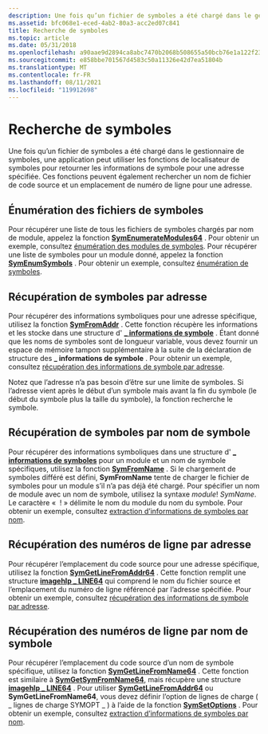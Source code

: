 ```yaml
---
description: Une fois qu’un fichier de symboles a été chargé dans le gestionnaire de symboles, une application peut utiliser les fonctions de localisateur de symboles pour retourner les informations de symbole pour une adresse spécifiée.
ms.assetid: bfc068e1-eced-4ab2-80a3-acc2ed07c841
title: Recherche de symboles
ms.topic: article
ms.date: 05/31/2018
ms.openlocfilehash: a90aae9d2894ca8abc7470b2068b508655a50bcb76e1a122f2307f81273abec2
ms.sourcegitcommit: e858bbe701567d4583c50a11326e42d7ea51804b
ms.translationtype: MT
ms.contentlocale: fr-FR
ms.lasthandoff: 08/11/2021
ms.locfileid: "119912698"
---
```

# <a name="finding-symbols"></a>Recherche de symboles

Une fois qu’un fichier de symboles a été chargé dans le gestionnaire de symboles, une application peut utiliser les fonctions de localisateur de symboles pour retourner les informations de symbole pour une adresse spécifiée. Ces fonctions peuvent également rechercher un nom de fichier de code source et un emplacement de numéro de ligne pour une adresse.

## <a name="enumerating-symbol-files"></a>Énumération des fichiers de symboles

Pour récupérer une liste de tous les fichiers de symboles chargés par nom de module, appelez la fonction [**SymEnumerateModules64**](/windows/desktop/api/Dbghelp/nf-dbghelp-symenumeratemodules) . Pour obtenir un exemple, consultez [énumération des modules de symboles](enumerating-symbol-modules.md). Pour récupérer une liste de symboles pour un module donné, appelez la fonction [**SymEnumSymbols**](/windows/desktop/api/Dbghelp/nf-dbghelp-symenumsymbols) . Pour obtenir un exemple, consultez [énumération de symboles](enumerating-symbols.md).

## <a name="retrieving-symbols-by-address"></a>Récupération de symboles par adresse

Pour récupérer des informations symboliques pour une adresse spécifique, utilisez la fonction [**SymFromAddr**](/windows/desktop/api/Dbghelp/nf-dbghelp-symfromaddr) . Cette fonction récupère les informations et les stocke dans une structure d' [**\_ informations de symbole**](/windows/desktop/api/DbgHelp/ns-dbghelp-symbol_info) . Étant donné que les noms de symboles sont de longueur variable, vous devez fournir un espace de mémoire tampon supplémentaire à la suite de la déclaration de structure des **\_ informations de symbole** . Pour obtenir un exemple, consultez [récupération des informations de symbole par adresse](retrieving-symbol-information-by-address.md).

Notez que l’adresse n’a pas besoin d’être sur une limite de symboles. Si l’adresse vient après le début d’un symbole mais avant la fin du symbole (le début du symbole plus la taille du symbole), la fonction recherche le symbole.

## <a name="retrieving-symbols-by-symbol-name"></a>Récupération de symboles par nom de symbole

Pour récupérer des informations symboliques dans une structure d' [**\_ informations de symboles**](/windows/desktop/api/DbgHelp/ns-dbghelp-symbol_info) pour un module et un nom de symbole spécifiques, utilisez la fonction [**SymFromName**](/windows/desktop/api/Dbghelp/nf-dbghelp-symfromname) . Si le chargement de symboles différé est défini, **SymFromName** tente de charger le fichier de symboles pour un module s’il n’a pas déjà été chargé. Pour spécifier un nom de module avec un nom de symbole, utilisez la syntaxe *module*! *SymName*. Le caractère «  ! » délimite le nom du module du nom du symbole. Pour obtenir un exemple, consultez [extraction d’informations de symboles par nom](retrieving-symbol-information-by-name.md).

## <a name="retrieving-line-numbers-by-address"></a>Récupération des numéros de ligne par adresse

Pour récupérer l’emplacement du code source pour une adresse spécifique, utilisez la fonction [**SymGetLineFromAddr64**](/windows/desktop/api/Dbghelp/nf-dbghelp-symgetlinefromaddr) . Cette fonction remplit une structure [**imagehlp \_ LINE64**](/windows/desktop/api/DbgHelp/ns-dbghelp-imagehlp_line) qui comprend le nom du fichier source et l’emplacement du numéro de ligne référencé par l’adresse spécifiée. Pour obtenir un exemple, consultez [récupération des informations de symbole par adresse](retrieving-symbol-information-by-address.md).

## <a name="retrieving-line-numbers-by-symbol-name"></a>Récupération des numéros de ligne par nom de symbole

Pour récupérer l’emplacement du code source d’un nom de symbole spécifique, utilisez la fonction [**SymGetLineFromName64**](/windows/desktop/api/Dbghelp/nf-dbghelp-symgetlinefromname) . Cette fonction est similaire à [**SymGetSymFromName64**](/windows/desktop/api/Dbghelp/nf-dbghelp-symgetsymfromname), mais récupère une structure [**imagehlp \_ LINE64**](/windows/desktop/api/DbgHelp/ns-dbghelp-imagehlp_line) . Pour utiliser [**SymGetLineFromAddr64**](/windows/desktop/api/Dbghelp/nf-dbghelp-symgetlinefromaddr) ou **SymGetLineFromName64**, vous devez définir l’option de lignes de charge ( \_ lignes de charge SYMOPT \_ ) à l’aide de la fonction [**SymSetOptions**](/windows/desktop/api/Dbghelp/nf-dbghelp-symsetoptions) . Pour obtenir un exemple, consultez [extraction d’informations de symboles par nom](retrieving-symbol-information-by-name.md).

 

 



